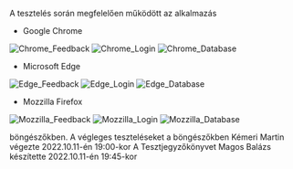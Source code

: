 A tesztelés során megfelelően működött az alkalmazás
- Google Chrome

![Chrome_Feedback](https://user-images.githubusercontent.com/113610878/195165969-8d6596c5-1f21-4dc4-8ce6-7ee34b756e93.png)
![Chrome_Login](https://user-images.githubusercontent.com/113610878/195165997-6f5e4f42-3ea4-4102-8ca7-389fa1032036.png)
![Chrome_Database](https://user-images.githubusercontent.com/113610878/195166011-85bd6c85-2962-4b74-a08d-bc52645457a2.png)

- Microsoft Edge

![Edge_Feedback](https://user-images.githubusercontent.com/113610878/195166125-bbca784a-8a7e-425a-baa7-3dcb2b2c309e.png)
![Edge_Login](https://user-images.githubusercontent.com/113610878/195166154-a952012d-f1ad-435e-baee-439d9e8f5354.png)
![Edge_Database](https://user-images.githubusercontent.com/113610878/195166188-85cc8cf1-bc46-4d72-81f6-b8bb4dfae9af.png)

- Mozzilla Firefox 

![Mozzilla_Feedback](https://user-images.githubusercontent.com/113610878/195166240-33cfd6e7-39bf-480e-8f4e-6e60ee7e4e69.png)
![Mozzilla_Login](https://user-images.githubusercontent.com/113610878/195166304-94ce0fd7-f9d4-41fd-96e7-82b8bc6356bd.png)
![Mozzilla_Database](https://user-images.githubusercontent.com/113610878/195166324-af9d7bcd-c18c-4cca-af32-9c2c12c47622.png)

böngészőkben.
A végleges teszteléseket a böngészőkben Kémeri Martin végezte 2022.10.11-én 19:00-kor
A Tesztjegyzőkönyvet Magos Balázs készítette 2022.10.11-én 19:45-kor
